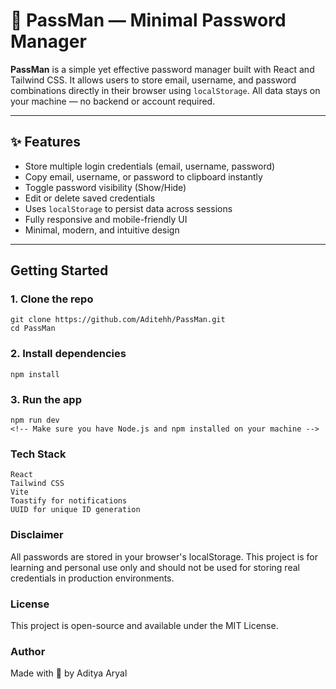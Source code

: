 # 🔐 PassMan — Minimal Password Manager

**PassMan** is a simple yet effective password manager built with React and Tailwind CSS. It allows users to store email, username, and password combinations directly in their browser using `localStorage`. All data stays on your machine — no backend or account required.

---

## ✨ Features

-  Store multiple login credentials (email, username, password)
-  Copy email, username, or password to clipboard instantly
-  Toggle password visibility (Show/Hide)
-  Edit or delete saved credentials
-  Uses `localStorage` to persist data across sessions
-  Fully responsive and mobile-friendly UI
-  Minimal, modern, and intuitive design

---

## Getting Started

### 1. Clone the repo
```
git clone https://github.com/Aditehh/PassMan.git
cd PassMan
```


### 2. Install dependencies
```
npm install
```

### 3. Run the app
```
npm run dev
<!-- Make sure you have Node.js and npm installed on your machine -->
```

### Tech Stack
```
React
Tailwind CSS
Vite
Toastify for notifications
UUID for unique ID generation
```

### Disclaimer
All passwords are stored in your browser's localStorage. This project is for learning and personal use only and should not be used for storing real credentials in production environments.

### License
This project is open-source and available under the MIT License.

### Author
Made with 💙 by Aditya Aryal
